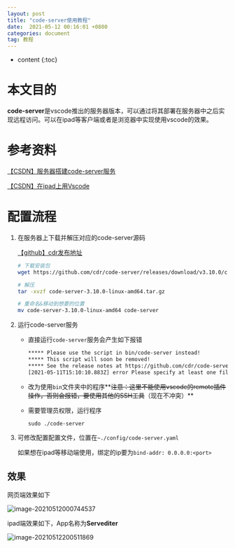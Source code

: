 ```yaml
---
layout: post
title: "code-server使用教程"
date:  2021-05-12 00:16:01 +0800
categories: document
tag: 教程
---
```


* content
{:toc}
# 本文目的

**code-server**是vscode推出的服务器版本，可以通过将其部署在服务器中之后实现远程访问。可以在ipad等客户端或者是浏览器中实现使用vscode的效果。

# 参考资料

[【CSDN】服务器搭建code-server服务](https://blog.csdn.net/Xiudadasnb/article/details/107019039?utm_medium=distribute.pc_relevant.none-task-blog-BlogCommendFromBaidu-2.control&depth_1-utm_source=distribute.pc_relevant.none-task-blog-BlogCommendFromBaidu-2.control)

[【CSDN】在ipad上用Vscode](https://blog.csdn.net/weixin_43988498/article/details/110305091)

# 配置流程

1. 在服务器上下载并解压对应的code-server源码

   [【github】cdr发布地址](https://github.com/cdr/code-server/releases)

   ```bash
   # 下载安装包
   wget https://github.com/cdr/code-server/releases/download/v3.10.0/code-server-3.10.0-linux-amd64.tar.gz
   
   # 解压
   tar -xvzf code-server-3.10.0-linux-amd64.tar.gz
   
   # 重命名&移动到想要的位置
   mv code-server-3.10.0-linux-amd64 code-server
   ```

2. 运行code-server服务

   - 直接运行`code-server`服务会产生如下报错

     ```bash
     ***** Please use the script in bin/code-server instead!
     ***** This script will soon be removed!
     ***** See the release notes at https://github.com/cdr/code-server/releases/tag/v3.4.0
     [2021-05-11T15:10:10.883Z] error Please specify at least one file or folder
     ```

   - 改为使用`bin`文件夹中的程序**~~注意：这里不能使用vscode的remote插件操作，否则会报错，要使用其他的SSH工具~~（现在不冲突）**

   - 需要管理员权限，运行程序

     `sudo ./code-server`

3. 可修改配置配置文件，位置在`~./config/code-server.yaml`

   如果想在ipad等移动端使用，绑定的ip要为`bind-addr: 0.0.0.0:<port>`

## 效果

网页端效果如下

![image-20210512000744537](https://i.loli.net/2021/05/12/fdehk4yYajbRscA.png)

ipad端效果如下，App名称为**Servediter**

![image-20210512200511869](https://i.loli.net/2021/05/12/YODUBJysq5Qdf1N.png)